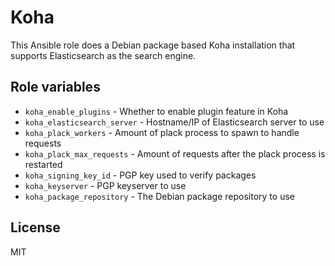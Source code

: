 # Koha

This Ansible role does a Debian package based Koha installation that
supports Elasticsearch as the search engine.

## Role variables

* ```koha_enable_plugins``` - Whether to enable plugin feature in Koha
* ```koha_elasticsearch_server``` - Hostname/IP of Elasticsearch server to use
* ```koha_plack_workers``` - Amount of plack process to spawn to handle requests
* ```koha_plack_max_requests``` - Amount of requests after the plack process is restarted
* ```koha_signing_key_id``` - PGP key used to verify packages
* ```koha_keyserver``` - PGP keyserver to use
* ```koha_package_repository``` - The Debian package repository to use

## License

MIT
